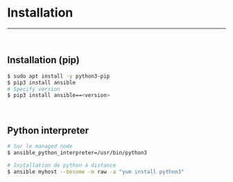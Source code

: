 # Installation 

---

<br>

## Installation (pip)

```bash
$ sudo apt install -y python3-pip
$ pip3 install ansible
# Specify version 
$ pip3 install ansible==<version>
```

<br>

## Python interpreter

```bash
# Sur le managed node
$ ansible_python_interpreter=/usr/bin/python3
```

```bash
# Installation de python à distance
$ ansible myhost --besome -m raw -a "yum install python3"
```

